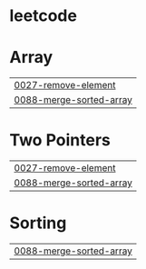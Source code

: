 # leetcode


# Array
|  |
| ------- |
| [0027-remove-element](https://github.com/nnjh12/leetcode/tree/master/0027-remove-element) |
| [0088-merge-sorted-array](https://github.com/nnjh12/leetcode/tree/master/0088-merge-sorted-array) |
# Two Pointers
|  |
| ------- |
| [0027-remove-element](https://github.com/nnjh12/leetcode/tree/master/0027-remove-element) |
| [0088-merge-sorted-array](https://github.com/nnjh12/leetcode/tree/master/0088-merge-sorted-array) |
# Sorting
|  |
| ------- |
| [0088-merge-sorted-array](https://github.com/nnjh12/leetcode/tree/master/0088-merge-sorted-array) |